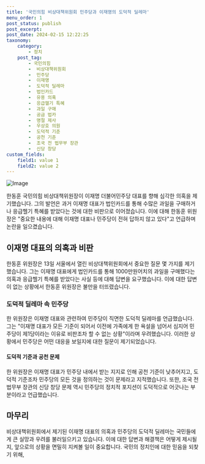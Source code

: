 ```yaml
---
title: '국민의힘 비상대책위원회 민주당과 이재명의 도덕적 딜레마'
menu_order: 1
post_status: publish
post_excerpt: 
post_date: 2024-02-15 12:22:25
taxonomy:
    category:
        - 정치
    post_tag:
        - 국민의힘
        -  비상대책위원회
        -  민주당
        -  이재명
        -  도덕적 딜레마
        -  법인카드
        -  유용 의혹
        -  응급헬기 특혜
        -  과일 구매
        -  공금 법카
        -  명절 제사
        -  우상호 의원
        -  도덕적 기준
        -  공천 기준
        -  조국 전 법무부 장관
        -  신당 창당
custom_fields:
    field1: value 1
    field2: value 2
---
```


![Image](https://imgnews.pstatic.net/image/018/2024/02/13/0005671996_001_20240213100201029.jpg?type=w647)

한동훈 국민의힘 비상대책위원장이 이재명 더불어민주당 대표를 향해 심각한 의혹을 제기했습니다. 그의 발언은 과거 이재명 대표가 법인카드를 통해 수많은 과일을 구매하거나 응급헬기 특혜를 받았다는 것에 대한 비판으로 이어졌습니다. 이에 대해 한동훈 위원장은 "중요한 내용에 대해 이재명 대표나 민주당이 전혀 답하지 않고 있다"고 언급하며 논란을 일으켰습니다.
## 이재명 대표의 의혹과 비판
한동훈 위원장은 13일 서울에서 열린 비상대책위원회에서 중요한 질문 몇 가지를 제기했습니다. 그는 이재명 대표에게 법인카드를 통해 1000만원어치의 과일을 구매했다는 의혹과 응급헬기 특혜를 받았다는 사실 등에 대해 답변을 요구했습니다. 이에 대한 답변이 없는 상황에서 한동훈 위원장은 불만을 터뜨렸습니다.
### 도덕적 딜레마 속 민주당
한 위원장은 이재명 대표와 관련하여 민주당이 직면한 도덕적 딜레마를 언급했습니다. 그는 "이재명 대표가 모든 기준이 되어서 이전에 가족에게 한 욕설을 넘어서 심지어 민주당이 제1당이라는 이유로 비판조차 할 수 없는 상황"이라며 우려했습니다. 이러한 상황에서 민주당은 어떤 대응을 보일지에 대한 질문이 제기되었습니다.
#### 도덕적 기준과 공천 문제
한 위원장은 이재명 대표가 민주당 내에서 받는 지지로 인해 공천 기준이 낮추어지고, 도덕적 기준조차 민주당의 모든 것을 정의하는 것이 문제라고 지적했습니다. 또한, 조국 전 법무부 장관의 신당 창당 문제 역시 민주당의 정치적 포지션이 도덕적으로 어긋나는 부분이라고 언급했습니다.
## 마무리
비상대책위원회에서 제기된 이재명 대표의 의혹과 민주당의 도덕적 딜레마는 국민들에게 큰 실망과 우려를 불러일으키고 있습니다. 이에 대한 답변과 해결책은 어떻게 제시될지, 앞으로의 상황을 면밀히 지켜볼 일이 중요합니다. 국민의 정치인에 대한 믿음을 되찾기 위해,
